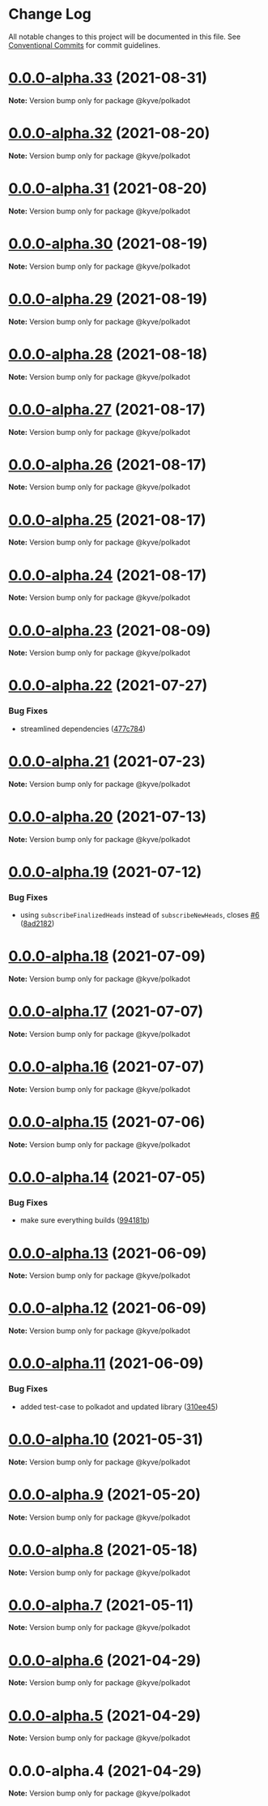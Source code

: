 # Change Log

All notable changes to this project will be documented in this file.
See [Conventional Commits](https://conventionalcommits.org) for commit guidelines.

# [0.0.0-alpha.33](https://github.com/KYVENetwork/polkadot/compare/@kyve/polkadot@0.0.0-alpha.32...@kyve/polkadot@0.0.0-alpha.33) (2021-08-31)

**Note:** Version bump only for package @kyve/polkadot





# [0.0.0-alpha.32](https://github.com/KYVENetwork/polkadot/compare/@kyve/polkadot@0.0.0-alpha.31...@kyve/polkadot@0.0.0-alpha.32) (2021-08-20)

**Note:** Version bump only for package @kyve/polkadot





# [0.0.0-alpha.31](https://github.com/KYVENetwork/polkadot/compare/@kyve/polkadot@0.0.0-alpha.30...@kyve/polkadot@0.0.0-alpha.31) (2021-08-20)

**Note:** Version bump only for package @kyve/polkadot





# [0.0.0-alpha.30](https://github.com/KYVENetwork/polkadot/compare/@kyve/polkadot@0.0.0-alpha.29...@kyve/polkadot@0.0.0-alpha.30) (2021-08-19)

**Note:** Version bump only for package @kyve/polkadot





# [0.0.0-alpha.29](https://github.com/KYVENetwork/polkadot/compare/@kyve/polkadot@0.0.0-alpha.28...@kyve/polkadot@0.0.0-alpha.29) (2021-08-19)

**Note:** Version bump only for package @kyve/polkadot





# [0.0.0-alpha.28](https://github.com/KYVENetwork/polkadot/compare/@kyve/polkadot@0.0.0-alpha.27...@kyve/polkadot@0.0.0-alpha.28) (2021-08-18)

**Note:** Version bump only for package @kyve/polkadot





# [0.0.0-alpha.27](https://github.com/KYVENetwork/polkadot/compare/@kyve/polkadot@0.0.0-alpha.26...@kyve/polkadot@0.0.0-alpha.27) (2021-08-17)

**Note:** Version bump only for package @kyve/polkadot





# [0.0.0-alpha.26](https://github.com/KYVENetwork/polkadot/compare/@kyve/polkadot@0.0.0-alpha.25...@kyve/polkadot@0.0.0-alpha.26) (2021-08-17)

**Note:** Version bump only for package @kyve/polkadot





# [0.0.0-alpha.25](https://github.com/KYVENetwork/polkadot/compare/@kyve/polkadot@0.0.0-alpha.24...@kyve/polkadot@0.0.0-alpha.25) (2021-08-17)

**Note:** Version bump only for package @kyve/polkadot





# [0.0.0-alpha.24](https://github.com/KYVENetwork/polkadot/compare/@kyve/polkadot@0.0.0-alpha.23...@kyve/polkadot@0.0.0-alpha.24) (2021-08-17)

**Note:** Version bump only for package @kyve/polkadot





# [0.0.0-alpha.23](https://github.com/KYVENetwork/polkadot/compare/@kyve/polkadot@0.0.0-alpha.22...@kyve/polkadot@0.0.0-alpha.23) (2021-08-09)

**Note:** Version bump only for package @kyve/polkadot





# [0.0.0-alpha.22](https://github.com/KYVENetwork/polkadot/compare/@kyve/polkadot@0.0.0-alpha.21...@kyve/polkadot@0.0.0-alpha.22) (2021-07-27)


### Bug Fixes

* streamlined dependencies ([477c784](https://github.com/KYVENetwork/polkadot/commit/477c784e56d3de6373697237ddf2885e28009742))





# [0.0.0-alpha.21](https://github.com/KYVENetwork/polkadot/compare/@kyve/polkadot@0.0.0-alpha.20...@kyve/polkadot@0.0.0-alpha.21) (2021-07-23)

**Note:** Version bump only for package @kyve/polkadot





# [0.0.0-alpha.20](https://github.com/KYVENetwork/polkadot/compare/@kyve/polkadot@0.0.0-alpha.19...@kyve/polkadot@0.0.0-alpha.20) (2021-07-13)

**Note:** Version bump only for package @kyve/polkadot





# [0.0.0-alpha.19](https://github.com/KYVENetwork/polkadot/compare/@kyve/polkadot@0.0.0-alpha.18...@kyve/polkadot@0.0.0-alpha.19) (2021-07-12)


### Bug Fixes

* using `subscribeFinalizedHeads` instead of `subscribeNewHeads`, closes [#6](https://github.com/KYVENetwork/polkadot/issues/6) ([8ad2182](https://github.com/KYVENetwork/polkadot/commit/8ad2182e62b1b1aea11ac83b7974460d1099a572))





# [0.0.0-alpha.18](https://github.com/KYVENetwork/polkadot/compare/@kyve/polkadot@0.0.0-alpha.17...@kyve/polkadot@0.0.0-alpha.18) (2021-07-09)

**Note:** Version bump only for package @kyve/polkadot





# [0.0.0-alpha.17](https://github.com/KYVENetwork/polkadot/compare/@kyve/polkadot@0.0.0-alpha.16...@kyve/polkadot@0.0.0-alpha.17) (2021-07-07)

**Note:** Version bump only for package @kyve/polkadot





# [0.0.0-alpha.16](https://github.com/KYVENetwork/polkadot/compare/@kyve/polkadot@0.0.0-alpha.15...@kyve/polkadot@0.0.0-alpha.16) (2021-07-07)

**Note:** Version bump only for package @kyve/polkadot





# [0.0.0-alpha.15](https://github.com/KYVENetwork/polkadot/compare/@kyve/polkadot@0.0.0-alpha.14...@kyve/polkadot@0.0.0-alpha.15) (2021-07-06)

**Note:** Version bump only for package @kyve/polkadot





# [0.0.0-alpha.14](https://github.com/KYVENetwork/polkadot/compare/@kyve/polkadot@0.0.0-alpha.13...@kyve/polkadot@0.0.0-alpha.14) (2021-07-05)


### Bug Fixes

* make sure everything builds ([994181b](https://github.com/KYVENetwork/polkadot/commit/994181bbbc4b242c59545b29f7234f8bc0b822e4))





# [0.0.0-alpha.13](https://github.com/KYVENetwork/polkadot/compare/@kyve/polkadot@0.0.0-alpha.12...@kyve/polkadot@0.0.0-alpha.13) (2021-06-09)

**Note:** Version bump only for package @kyve/polkadot





# [0.0.0-alpha.12](https://github.com/KYVENetwork/polkadot/compare/@kyve/polkadot@0.0.0-alpha.11...@kyve/polkadot@0.0.0-alpha.12) (2021-06-09)

**Note:** Version bump only for package @kyve/polkadot





# [0.0.0-alpha.11](https://github.com/KYVENetwork/polkadot/compare/@kyve/polkadot@0.0.0-alpha.10...@kyve/polkadot@0.0.0-alpha.11) (2021-06-09)


### Bug Fixes

* added test-case to polkadot and updated library ([310ee45](https://github.com/KYVENetwork/polkadot/commit/310ee454edfe868deebffb8e12413c9b5c90b963))





# [0.0.0-alpha.10](https://github.com/KYVENetwork/polkadot/compare/@kyve/polkadot@0.0.0-alpha.9...@kyve/polkadot@0.0.0-alpha.10) (2021-05-31)

**Note:** Version bump only for package @kyve/polkadot





# [0.0.0-alpha.9](https://github.com/KYVENetwork/polkadot/compare/@kyve/polkadot@0.0.0-alpha.8...@kyve/polkadot@0.0.0-alpha.9) (2021-05-20)

**Note:** Version bump only for package @kyve/polkadot





# [0.0.0-alpha.8](https://github.com/KYVENetwork/polkadot/compare/@kyve/polkadot@0.0.0-alpha.7...@kyve/polkadot@0.0.0-alpha.8) (2021-05-18)

**Note:** Version bump only for package @kyve/polkadot





# [0.0.0-alpha.7](https://github.com/KYVENetwork/polkadot/compare/@kyve/polkadot@0.0.0-alpha.6...@kyve/polkadot@0.0.0-alpha.7) (2021-05-11)

**Note:** Version bump only for package @kyve/polkadot





# [0.0.0-alpha.6](https://github.com/KYVENetwork/polkadot/compare/@kyve/polkadot@0.0.0-alpha.5...@kyve/polkadot@0.0.0-alpha.6) (2021-04-29)

**Note:** Version bump only for package @kyve/polkadot

# [0.0.0-alpha.5](https://github.com/KYVENetwork/polkadot/compare/@kyve/polkadot@0.0.0-alpha.4...@kyve/polkadot@0.0.0-alpha.5) (2021-04-29)

**Note:** Version bump only for package @kyve/polkadot

# 0.0.0-alpha.4 (2021-04-29)

**Note:** Version bump only for package @kyve/polkadot
